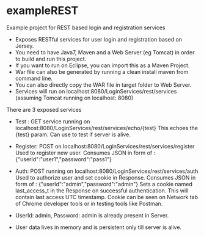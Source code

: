 # exampleREST
Example project for REST based login and registration services

* Exposes RESTful services for user login and registration based on Jersey.
* You need to have Java7, Maven and a Web Server (eg Tomcat) in order to build and run this project.
* If you want to run on Eclipse, you can import this as a Maven Project.
* War file can also be generated by running a clean install maven from command line.
* You can also directly copy the WAR file in target folder to Web Server.
* Services will run on localhost:8080/LoginServices/rest/services (assuming Tomcat running on localhost: 8080)

There are 3 exposed services

* Test : GET service running on localhost:8080/LoginServices/rest/services/echo/{test}
This echoes the {test} param. Can use to test if server is alive.

* Register: POST on localhost:8080/LoginServices/rest/services/register
Used to register new user. Consumes JSON in form of : {"userId":"user1","password":"pass1"}

* Auth: POST running on  localhost:8080/LoginServices/rest/services/auth
Used to authorize user and set cookie in Response. Consumes JSON in form of : {"userId":"admin","password":"admin"}
Sets a cookie named last_access_t in the Response on successful authentication. This will contain last access UTC timestamp.
Cookie can be seen on Network tab of Chrome developer tools or in testing tools like Postman.

* UserId: admin, Password: admin is already present in Server.

* User data lives in memory and is persistent only till server is alive.
